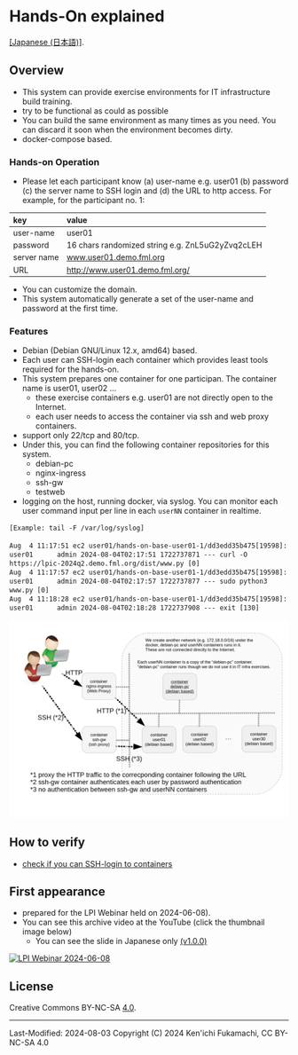 # Hands-On explained

[[Japanese (日本語)]](README.ja.md).


## Overview

- This system can provide exercise environments for IT infrastructure build training.
- try to be functional as could as possible
- You can build the same environment as many times as you need.
  You can discard it soon when the environment becomes dirty. 
- docker-compose based.


### Hands-on Operation

- Please let each participant know
  (a) user-name e.g. user01
  (b) password
  (c) the server name to SSH login
  and
  (d) the URL to http access.
  For example, for the participant no. 1:
  
| key		| value							|
|:---|:---|
| user-name	| user01						|
| password	| 16 chars randomized string e.g. ZnL5uG2yZvq2cLEH	|
| server name   | www.user01.demo.fml.org				|
| URL		| http://www.user01.demo.fml.org/			|

- You can customize the domain.
- This system automatically generate a set of the user-name and password at the first time.


### Features

- Debian (Debian GNU/Linux 12.x, amd64) based.
- Each user can SSH-login each container which provides least tools required for the hands-on.
- This system prepares one container for one participan.
  The container name is user01, user02 ...
    - these exercise containers e.g. user01 are not directly open to the Internet.
    - each user needs to access the container via ssh and web proxy containers.
- support only 22/tcp and 80/tcp.  
- Under this, you can find the following container repositories for this system.
    - debian-pc
    - nginx-ingress
    - ssh-gw
    - testweb
- logging on the host, running docker, via syslog.
  You can monitor each user command input per line in each `userNN` container in realtime.

```
[Example: tail -F /var/log/syslog]

Aug  4 11:17:51 ec2 user01/hands-on-base-user01-1/dd3edd35b475[19598]:  user01      admin 2024-08-04T02:17:51 1722737871 --- curl -O https://lpic-2024q2.demo.fml.org/dist/www.py [0]
Aug  4 11:17:57 ec2 user01/hands-on-base-user01-1/dd3edd35b475[19598]:  user01      admin 2024-08-04T02:17:57 1722737877 --- sudo python3 www.py [0]
Aug  4 11:18:28 ec2 user01/hands-on-base-user01-1/dd3edd35b475[19598]:  user01      admin 2024-08-04T02:18:28 1722737908 --- exit [130]
```

![](images/hands-on-overview.en.png)


## How to verify

- [check if you can SSH-login to containers](TEST.en.md)


## First appearance

- prepared for the LPI Webinar held on 2024-06-08).
- You can see this archive video at the YouTube (click the thumbnail image below)
   - You can see the slide in Japanese only [(v1.0.0)](https://speakerdeck.com/fmlorg/burauzanohutawokai-ketehttpti-yan-siyou-20240608v1-dot-0-0)

[![LPI Webinar 2024-06-08](https://img.youtube.com/vi/y84Asag9O1o/mqdefault.jpg)](https://www.youtube.com/watch?v=y84Asag9O1o)


## License

Creative Commons BY-NC-SA [4.0](https://creativecommons.org/licenses/by/4.0/deed.en).

<HR>
Last-Modified: 2024-08-03
Copyright (C) 2024 Ken'ichi Fukamachi, CC BY-NC-SA 4.0
